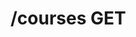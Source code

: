 #  /courses GET

<api-endpoint openapi-path="../../../aplus-lms.yaml" method="GET" endpoint="/courses"/>